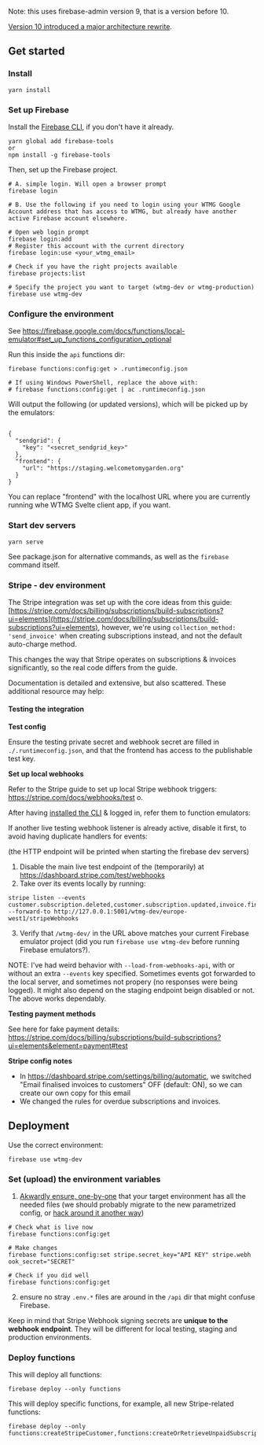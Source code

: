 Note: this uses firebase-admin version 9, that is a version before 10.

[Version 10 introduced a major architecture rewrite](https://firebase.google.com/docs/admin/migrate-node-v10).

## Get started

### Install

```
yarn install
```

### Set up Firebase

Install the [Firebase CLI](https://firebaseopensource.com/projects/firebase/firebase-tools/), if you don't have it already.

```
yarn global add firebase-tools
or
npm install -g firebase-tools
```

Then, set up the Firebase project.

```
# A. simple login. Will open a browser prompt
firebase login

# B. Use the following if you need to login using your WTMG Google Account address that has access to WTMG, but already have another active Firebase account elsewhere.

# Open web login prompt
firebase login:add
# Register this account with the current directory
firebase login:use <your_wtmg_email>

# Check if you have the right projects available
firebase projects:list

# Specify the project you want to target (wtmg-dev or wtmg-production)
firebase use wtmg-dev
```

### Configure the environment

See https://firebase.google.com/docs/functions/local-emulator#set_up_functions_configuration_optional

Run this inside the `api` functions dir:

```
firebase functions:config:get > .runtimeconfig.json

# If using Windows PowerShell, replace the above with:
# firebase functions:config:get | ac .runtimeconfig.json
```

Will output the following (or updated versions), which will be picked up by the emulators:

```

{
  "sendgrid": {
    "key": "<secret_sendgrid_key>"
  },
  "frontend": {
    "url": "https://staging.welcometomygarden.org"
  }
}
```

You can replace "frontend" with the localhost URL where you are currently running whe WTMG Svelte client app, if you want.

### Start dev servers

```
yarn serve
```

See package.json for alternative commands, as well as the `firebase` command itself.

### Stripe - dev environment

The Stripe integration was set up with the core ideas from this guide: [https://stripe.com/docs/billing/subscriptions/build-subscriptions?ui=elements](https://stripe.com/docs/billing/subscriptions/build-subscriptions?ui=elements), however, we're using `collection_method: 'send_invoice'` when creating subscriptions instead, and not the default auto-charge method.

This changes the way that Stripe operates on subscriptions & invoices significantly, so the real code differs from the guide.

Documentation is detailed and extensive, but also scattered. These additional resource may help:

#### Testing the integration

**Test config**

Ensure the testing private secret and webhook secret are filled in `./.runtimeconfig.json`, and that the frontend has access to the publishable test key.

**Set up local webhooks**

Refer to the Stripe guide to set up local Stripe webhook triggers: https://stripe.com/docs/webhooks/test
o.

After having [installed the CLI](https://stripe.com/docs/stripe-cli) & logged in, refer them to function emulators:

If another live testing webhook listener is already active, disable it first, to avoid having duplicate handlers for events:

(the HTTP endpoint will be printed when starting the firebase dev servers)

1. Disable the main live test endpoint of the (temporarily) at https://dashboard.stripe.com/test/webhooks
2. Take over its events locally by running:

```
stripe listen --events customer.subscription.deleted,customer.subscription.updated,invoice.finalized,invoice.paid  --forward-to http://127.0.0.1:5001/wtmg-dev/europe-west1/stripeWebhooks
```

3. Verify that `/wtmg-dev/` in the URL above matches your current Firebase emulator project (did you run `firebase use wtmg-dev` before running Firebase emulators?).

NOTE: I've had weird behavior with `--load-from-webhooks-api`, with or without an extra `--events` key specified. Sometimes events got forwarded to the local server, and sometimes not propery (no responses were being logged). It might also depend on the staging endpoint beign disabled or not. The above works dependably.

**Testing payment methods**

See here for fake payment details: https://stripe.com/docs/billing/subscriptions/build-subscriptions?ui=elements&element=payment#test

**Stripe config notes**

- In https://dashboard.stripe.com/settings/billing/automatic, we switched "Email finalised invoices to customers" OFF (default: ON), so we can create our own copy for this email
- We changed the rules for overdue subscriptions and invoices.

## Deployment

Use the correct environment:

```
firebase use wtmg-dev
```

### Set (upload) the environment variables

1. [Akwardly ensure, one-by-one](https://firebase.google.com/docs/functions/config-env#deploying_multiple_sets_of_environment_variables) that your target environment has all the needed files (we should probably migrate to the new parametrized config, or [hack around it another way](<](https://medium.com/@AllanHasegawa/setting-config-for-firebase-cloud-functions-with-json-136f455e7c69)>))

```
# Check what is live now
firebase functions:config:get

# Make changes
firebase functions:config:set stripe.secret_key="API KEY" stripe.webh
ook_secret="SECRET"

# Check if you did well
firebase functions:config:get
```

2. ensure no stray `.env.*` files are around in the `/api` dir that might confuse Firebase.

Keep in mind that Stripe Webhook signing secrets are **unique to the webhook endpoint**. They will be different for local testing, staging and production environments.

### Deploy functions

This will deploy all functions:

```
firebase deploy --only functions
```

This will deploy specific functions, for example, all new Stripe-related functions:

```
firebase deploy --only functions:createStripeCustomer,functions:createOrRetrieveUnpaidSubscription,functions:createCustomerPortalSession,functions:stripeWebhooks
```
